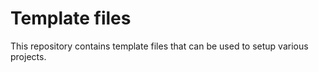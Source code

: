 # Template files

This repository contains template files that can be used to setup various projects.